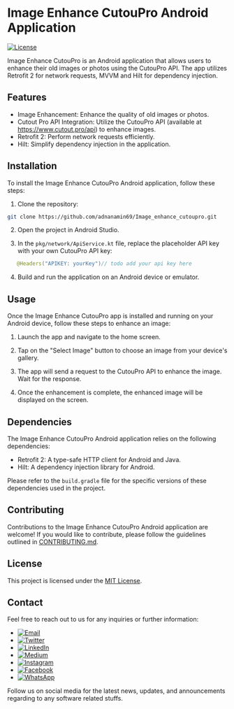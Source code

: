 # Image Enhance CutouPro Android Application

[![License](https://img.shields.io/badge/license-MIT-blue.svg)](https://opensource.org/licenses/MIT)

Image Enhance CutouPro is an Android application that allows users to enhance their old images or photos using the CutouPro API. The app utilizes Retrofit 2 for network requests, MVVM and Hilt for dependency injection.

## Features

- Image Enhancement: Enhance the quality of old images or photos.
- Cutout Pro API Integration: Utilize the CutouPro API (available at https://www.cutout.pro/api) to enhance images.
- Retrofit 2: Perform network requests efficiently.
- Hilt: Simplify dependency injection in the application.

## Installation

To install the Image Enhance CutouPro Android application, follow these steps:

1. Clone the repository:

```bash
git clone https://github.com/adnanamin69/Image_enhance_cutoupro.git
```

2. Open the project in Android Studio.

3. In the `pkg/network/ApiService.kt` file, replace the placeholder API key with your own CutouPro API key:

```kotlin
   @Headers("APIKEY: yourKey")// todo add your api key here
```

4. Build and run the application on an Android device or emulator.

## Usage

Once the Image Enhance CutouPro app is installed and running on your Android device, follow these steps to enhance an image:

1. Launch the app and navigate to the home screen.

2. Tap on the "Select Image" button to choose an image from your device's gallery.

3. The app will send a request to the CutouPro API to enhance the image. Wait for the response.

4. Once the enhancement is complete, the enhanced image will be displayed on the screen.

## Dependencies

The Image Enhance CutouPro Android application relies on the following dependencies:

- Retrofit 2: A type-safe HTTP client for Android and Java.
- Hilt: A dependency injection library for Android.

Please refer to the `build.gradle` file for the specific versions of these dependencies used in the project.

## Contributing

Contributions to the Image Enhance CutouPro Android application are welcome! If you would like to contribute, please follow the guidelines outlined in [CONTRIBUTING.md](CONTRIBUTING.md).

## License

This project is licensed under the [MIT License](LICENSE).


## Contact

Feel free to reach out to us for any inquiries or further information:

-  [![Email](https://img.shields.io/badge/Email-adnanamin69.aa@gmail.com-blue?style=flat&logo=gmail)](mailto:adnanamin69.aa@gmail.com)
-  [![Twitter](https://img.shields.io/badge/Twitter-%40amin69_a-blue?style=flat&logo=twitter)](https://twitter.com/amin69_a)
-  [![LinkedIn](https://img.shields.io/badge/LinkedIn-adnanamin69-blue?style=flat&logo=linkedin)](https://linkedin.com/in/adnanamin69)
-  [![Medium](https://img.shields.io/badge/Medium-%40adnanamin69-black?style=flat&logo=medium)](https://medium.com/@adnanamin69)
-  [![Instagram](https://img.shields.io/badge/Instagram-%40adnanamin69.aa-purple?style=flat&logo=instagram)](https://instagram.com/adnanamin69.aa)
-  [![Facebook](https://img.shields.io/badge/Facebook-%40adnanamin69-blue?style=flat&logo=facebook)](https://facebook.com/adnanamin69)
-  [![WhatsApp](https://img.shields.io/badge/WhatsApp-%2B923063311094-green?style=flat&logo=whatsapp)](https://wa.me/923063311094)


Follow us on social media for the latest news, updates, and announcements regarding to any software related stuffs.
